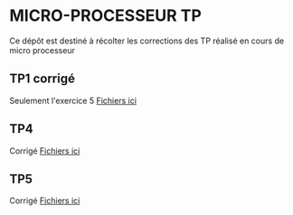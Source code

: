 # MICRO-PROCESSEUR TP

Ce dépôt est destiné à récolter les
corrections des TP réalisé en cours
de micro processeur

## TP1 corrigé 

Seulement l'exercice 5
[Fichiers ici](TP1_CODE_SOURCE/)

## TP4

Corrigé
[Fichiers ici](TP4_CODE_WORK_C/)

## TP5

Corrigé
[Fichiers ici](TP5_CODE_SOURCE_C/)
